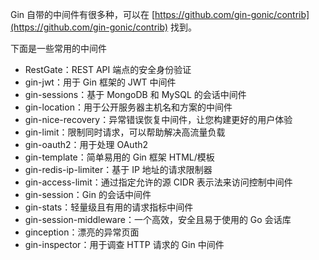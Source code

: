 Gin 自带的中间件有很多种，可以在 [https://github.com/gin-gonic/contrib](https://github.com/gin-gonic/contrib) 找到。

下面是一些常用的中间件

 - RestGate：REST API 端点的安全身份验证
 - gin-jwt：用于 Gin 框架的 JWT 中间件
 - gin-sessions：基于 MongoDB 和 MySQL 的会话中间件
 - gin-location：用于公开服务器主机名和方案的中间件
 - gin-nice-recovery：异常错误恢复中间件，让您构建更好的用户体验
 - gin-limit：限制同时请求，可以帮助解决高流量负载
 - gin-oauth2：用于处理 OAuth2
 - gin-template：简单易用的 Gin 框架 HTML/模板
 - gin-redis-ip-limiter：基于 IP 地址的请求限制器
 - gin-access-limit：通过指定允许的源 CIDR 表示法来访问控制中间件
 - gin-session：Gin 的会话中间件
 - gin-stats：轻量级且有用的请求指标中间件
 - gin-session-middleware：一个高效，安全且易于使用的 Go 会话库
 - ginception：漂亮的异常页面
 - gin-inspector：用于调查 HTTP 请求的 Gin 中间件